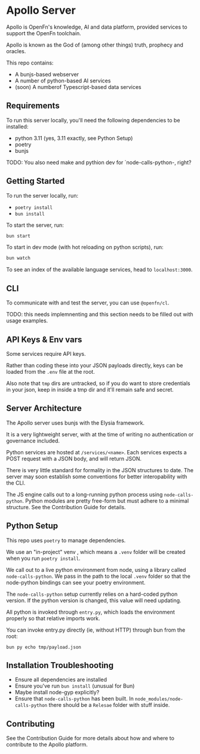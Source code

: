 # Apollo Server

Apollo is OpenFn's knowledge, AI and data platform, provided services to support
the OpenFn toolchain.

Apollo is known as the God of (among other things) truth, prophecy and oracles.

This repo contains:

- A bunjs-based webserver
- A number of python-based AI services
- (soon) A numberof Typescript-based data services

## Requirements

To run this server locally, you'll need the following dependencies to be
installed:

- python 3.11 (yes, 3.11 exactly, see Python Setup)
- poetry
- bunjs

TODO: You also need make and pythion dev for `node-calls-python-, right?

## Getting Started

To run the server locally, run:

- `poetry install`
- `bun install`

To start the server, run:

```bash
bun start
```

To start in dev mode (with hot reloading on python scripts), run:

```bash
bun watch
```

To see an index of the available language services, head to `localhost:3000`.

## CLI

To communicate with and test the server, you can use `@openfn/cl`.

TODO: this needs implemnenting and this section needs to be filled out with
usage examples.

## API Keys & Env vars

Some services require API keys.

Rather than coding these into your JSON payloads directly, keys can be loaded
from the `.env` file at the root.

Also note that `tmp` dirs are untracked, so if you do want to store credentials
in your json, keep in inside a tmp dir and it'll remain safe and secret.

## Server Architecture

The Apollo server uses bunjs with the Elysia framework.

It is a very lightweight server, with at the time of writing no authentication
or governance included.

Python services are hosted at `/services/<name>`. Each services expects a POST
request with a JSON body, and will return JSON.

There is very little standard for formality in the JSON structures to date. The
server may soon establish some conventions for better interopability with the
CLI.

The JS engine calls out to a long-running python process using
`node-calls-python`. Python modules are pretty free-form but must adhere to a
minimal structure. See the Contribution Guide for details.

## Python Setup

This repo uses `poetry` to manage dependencies.

We use an "in-project" venv , which means a `.venv` folder will be created when
you run `poetry install`.

We call out to a live python environment from node, using a library called
`node-calls-python`. We pass in the path to the local `.venv` folder so that the
node-python bindings can see your poetry environment.

The `node-calls-python` setup currently relies on a hard-coded python version.
If the python version is changed, this value will need updating.

All python is invoked through `entry.py`, which loads the environment properly
so that relative imports work.

You can invoke entry.py directly (ie, without HTTP) through bun from the root:

```
bun py echo tmp/payload.json
```

## Installation Troubleshooting

- Ensure all dependencies are installed
- Ensure you've run `bun install` (unusual for Bun)
- Maybe install node-gyp explicitly?
- Ensure that `node-calls-python` has been built. In
  `node_modules/node-calls-python` there should be a `Relesae` folder with stuff
  inside.

## Contributing

See the Contribution Guide for more details about how and where to contribute to
the Apollo platform.
